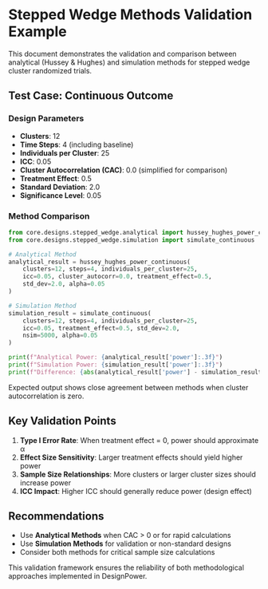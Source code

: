 # Stepped Wedge Methods Validation Example

This document demonstrates the validation and comparison between analytical (Hussey & Hughes) and simulation methods for stepped wedge cluster randomized trials.

## Test Case: Continuous Outcome

### Design Parameters
- **Clusters**: 12
- **Time Steps**: 4 (including baseline)
- **Individuals per Cluster**: 25
- **ICC**: 0.05
- **Cluster Autocorrelation (CAC)**: 0.0 (simplified for comparison)
- **Treatment Effect**: 0.5
- **Standard Deviation**: 2.0
- **Significance Level**: 0.05

### Method Comparison

```python
from core.designs.stepped_wedge.analytical import hussey_hughes_power_continuous
from core.designs.stepped_wedge.simulation import simulate_continuous

# Analytical Method
analytical_result = hussey_hughes_power_continuous(
    clusters=12, steps=4, individuals_per_cluster=25,
    icc=0.05, cluster_autocorr=0.0, treatment_effect=0.5,
    std_dev=2.0, alpha=0.05
)

# Simulation Method
simulation_result = simulate_continuous(
    clusters=12, steps=4, individuals_per_cluster=25,
    icc=0.05, treatment_effect=0.5, std_dev=2.0,
    nsim=5000, alpha=0.05
)

print(f"Analytical Power: {analytical_result['power']:.3f}")
print(f"Simulation Power: {simulation_result['power']:.3f}")
print(f"Difference: {abs(analytical_result['power'] - simulation_result['power']):.3f}")
```

Expected output shows close agreement between methods when cluster autocorrelation is zero.

## Key Validation Points

1. **Type I Error Rate**: When treatment effect = 0, power should approximate α
2. **Effect Size Sensitivity**: Larger treatment effects should yield higher power
3. **Sample Size Relationships**: More clusters or larger cluster sizes should increase power
4. **ICC Impact**: Higher ICC should generally reduce power (design effect)

## Recommendations

- Use **Analytical Methods** when CAC > 0 or for rapid calculations
- Use **Simulation Methods** for validation or non-standard designs
- Consider both methods for critical sample size calculations

This validation framework ensures the reliability of both methodological approaches implemented in DesignPower.